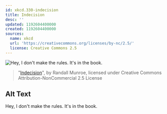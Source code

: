 ```yaml
---
id: xkcd.330-indecision
title: Indecision
desc: ''
updated: 1192604400000
created: 1192604400000
sources:
  name: xkcd
  url: 'https://creativecommons.org/licenses/by-nc/2.5/'
  license: Creative Commons 2.5
---
```

![Hey, I don't make the rules.  It's in the book.](https://imgs.xkcd.com/comics/indecision.png)
> "[Indecision](https://xkcd.com/330/)", by Randall Munroe, licensed under Creative Commons Attribution-NonCommercial 2.5 License

## Alt Text
Hey, I don't make the rules.  It's in the book.
